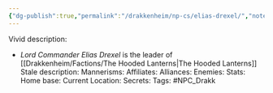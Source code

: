 ```yaml
---
{"dg-publish":true,"permalink":"/drakkenheim/np-cs/elias-drexel/","noteIcon":""}
---
```


Vivid description: 
- *Lord Commander Elias Drexel* is the leader of [[Drakkenheim/Factions/The Hooded Lanterns\|The Hooded Lanterns]]
Stale description: 
Mannerisms: 
Affiliates: 
Alliances: 
Enemies: 
Stats: 
Home base: 
Current Location: 
Secrets: 
Tags: #NPC_Drakk 